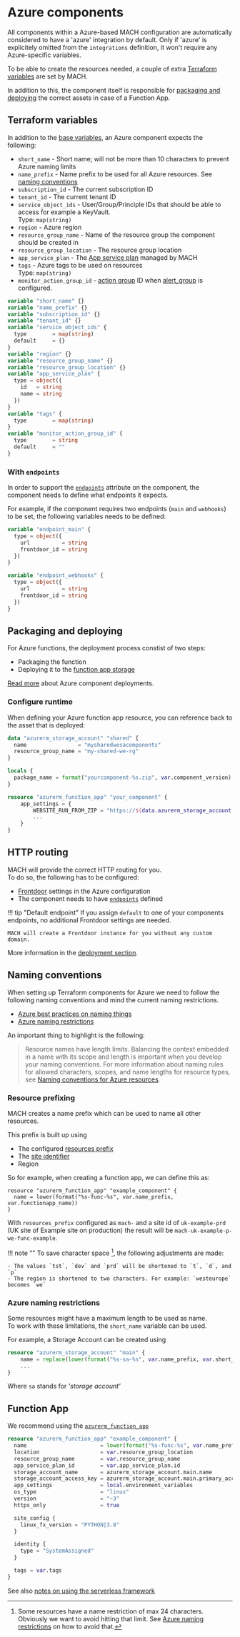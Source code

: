 # Azure components

All components within a Azure-based MACH configuration are automatically considered to have a 'azure' integration by default. Only if 'azure' is explicitely omitted from the `integrations` definition, it won't require any Azure-specific variables.

To be able to create the resources needed, a couple of extra [Terraform variables](#terraform-variables) are set by MACH.

In addition to this, the component itself is responsible for [packaging and deploying](#packaging-and-deploying) the correct assets in case of a Function App.

## Terraform variables

In addition to the [base variables](./structure.md#required-variables), an Azure component expects the following:

- `short_name` - Short name; will not be more than 10 characters to prevent Azure naming limits
- `name_prefix` - Name prefix to be used for all Azure resources. See [naming conventions](#nmaing-conventions)
- `subscription_id` - The current subscription ID
- `tenant_id` - The current tenant ID
- `service_object_ids` - User/Group/Principle IDs that should be able to access for example a KeyVault.<br>
Type: `map(string)`
- `region` - Azure region
- `resource_group_name` - Name of the resource group the component should be created in
- `resource_group_location` - The resource group location
- `app_service_plan` - The [App service plan](../../topics/deployment/config/azure.md#app-service-plans) managed by MACH
- `tags` - Azure tags to be used on resources<br>
  Type: `map(string)`
- `monitor_action_group_id` - [action group](../../topics/deployment/config/azure.md#action-groups) ID when [alert_group](../syntax/general_config.md#azure) is configured.

```terraform
variable "short_name" {}
variable "name_prefix" {}
variable "subscription_id" {}
variable "tenant_id" {}
variable "service_object_ids" {
  type        = map(string)
  default     = {}
}
variable "region" {}
variable "resource_group_name" {}
variable "resource_group_location" {}
variable "app_service_plan" {
  type = object({
    id   = string
    name = string
  })
}
variable "tags" {
  type        = map(string)
}
variable "monitor_action_group_id" {
  type        = string
  default     = ""
}
```


### With `endpoints`

In order to support the [`endpoints`](../../topics/deployment/config/azure.md#http-routing) attribute on the component, the component needs to define what endpoints it expects.

For example, if the component requires two endpoints (`main` and `webhooks`) to be set, the following variables needs to be defined:

```terraform
variable "endpoint_main" {
  type = object({
    url          = string
    frontdoor_id = string
  })
}

variable "endpoint_webhooks" {
  type = object({
    url          = string
    frontdoor_id = string
  })
}
```


## Packaging and deploying

For Azure functions, the deployment process constist of two steps:

- Packaging the function
- Deploying it to the [function app storage](../../tutorial/azure/step-3-setup-azure.md)

[Read more](../../topics/deployment/components.md) about Azure component deployments.

### Configure runtime
When defining your Azure function app resource, you can reference back to the asset that is deployed:

```terraform
data "azurerm_storage_account" "shared" {
  name                = "mysharedwesacomponents"
  resource_group_name = "my-shared-we-rg"
}

locals {
  package_name = format("yourcomponent-%s.zip", var.component_version)
}

resource "azurerm_function_app" "your_component" {
    app_settings = {
        WEBSITE_RUN_FROM_ZIP = "https://${data.azurerm_storage_account.shared.name}.blob.core.windows.net/code/${local.package_name}${data.azurerm_storage_account_blob_container_sas.code_access.sas}"
        ...
    }
}
```
## HTTP routing

MACH will provide the correct HTTP routing for you.<br>
To do so, the following has to be configured:

- [Frontdoor](../syntax/general_config.md#frontdoor) settings in the Azure configuration
- The component needs to have [`endpoints`](../syntax/components.md) defined

!!! tip "Default endpoint"
    If you assign `default` to one of your components endpoints, no additional Frontdoor settings are needed.

    MACH will create a Frontdoor instance for you without any custom domain.

More information in the [deployment section](../../topics/deployment/config/azure.md#http-routing).

## Naming conventions

When setting up Terraform components for Azure we need to follow the following naming conventions and mind the current naming restrictions.

- [Azure best practices on naming things](https://docs.microsoft.com/en-us/azure/cloud-adoption-framework/ready/azure-best-practices/naming-and-tagging)
- [Azure naming restrictions](https://docs.microsoft.com/en-us/azure/azure-resource-manager/management/resource-name-rules)

An important thing to highlight is the following:

> Resource names have length limits. Balancing the context embedded in a name with its scope and length is important when you develop your naming conventions. For more information about naming rules for allowed characters, scopes, and name lengths for resource types, see [Naming conventions for Azure resources](https://docs.microsoft.com/en-us/azure/azure-resource-manager/management/resource-name-rules).


### Resource prefixing

MACH creates a name prefix which can be used to name all other resources.

This prefix is built up using

- The configured [resources prefix](../syntax/general_config.md#azure)
- The [site identifier](../#syntax/sites.md)
- Region

So for example, when creating a function app, we can define this as:

```
resource "azurerm_function_app" "example_component" {
  name = lower(format("%s-func-%s", var.name_prefix, var.functionapp_name))
}
```

With `resources_prefix` configured as `mach-` and a site id of `uk-example-prd` (UK site of Example site on production) the result will be `mach-uk-example-p-we-func-example`.

!!! note ""
    To save character space [^1], the following adjustments are made:

    - The values `tst`, `dev` and `prd` will be shortened to `t`, `d`, and `p`
    - The region is shortened to two characters. For example: `westeurope` becomes `we`


### Azure naming restrictions

Some resources might have a maximum length to be used as name.<br>
To work with these limitations, the `short_name` variable can be used.

For example, a Storage Account can be created using

```terraform
resource "azurerm_storage_account" "main" {
    name = replace(lower(format("%s-sa-%s", var.name_prefix, var.short_name)), "-", "")
    ...
}
```

Where `sa` stands for *'storage account'*

[^1]: Some resources have a name restriction of max 24 characters. Obviously we want to avoid hitting that limit. See [Azure naming restrictions](#azure-naming-restrictions) on how to avoid that.

## Function App

We recommend using the [`azurerm_function_app`](https://registry.terraform.io/providers/hashicorp/azurerm/latest/docs/resources/function_app)

```terraform
resource "azurerm_function_app" "example_component" {
  name                       = lower(format("%s-func-%s", var.name_prefix, var.short_name))
  location                   = var.resource_group_location
  resource_group_name        = var.resource_group_name
  app_service_plan_id        = var.app_service_plan.id
  storage_account_name       = azurerm_storage_account.main.name
  storage_account_access_key = azurerm_storage_account.main.primary_access_key
  app_settings               = local.environment_variables
  os_type                    = "linux"
  version                    = "~3"
  https_only                 = true

  site_config {
    linux_fx_version = "PYTHON|3.8"
  }

  identity {
    type = "SystemAssigned"
  }

  tags = var.tags
}
```

See also [notes on using the serverless framework](../../topics/deployment/config/components.md#serverless-framework)

